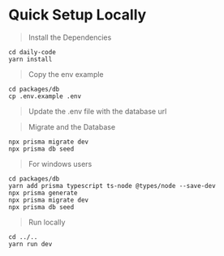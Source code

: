 # Quick Setup Locally

> Install the Dependencies
```
cd daily-code
yarn install
```
> Copy the env example
```
cd packages/db
cp .env.example .env
```
>Update the .env file with the database url

> Migrate and the Database
```
npx prisma migrate dev
npx prisma db seed
```
> For windows users
```
cd packages/db
yarn add prisma typescript ts-node @types/node --save-dev
npx prisma generate
npx prisma migrate dev
npx prisma db seed
```

> Run locally
```
cd ../..
yarn run dev
```